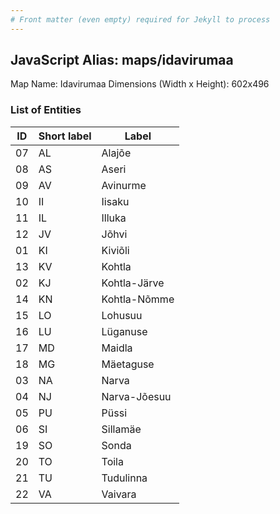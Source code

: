 ```yaml
---
# Front matter (even empty) required for Jekyll to process
---
```


## JavaScript Alias: maps/idavirumaa

Map Name: Idavirumaa
Dimensions (Width x Height): 602x496





### List of Entities

ID | Short label | Label
---|---|---|
07|AL|Alajõe
08|AS|Aseri
09|AV|Avinurme
10|II|Iisaku
11|IL|Illuka
12|JV|Jõhvi
01|KI|Kiviõli
13|KV|Kohtla
02|KJ|Kohtla-Järve
14|KN|Kohtla-Nõmme
15|LO|Lohusuu
16|LU|Lüganuse
17|MD|Maidla
18|MG|Mäetaguse
03|NA|Narva
04|NJ|Narva-Jõesuu
05|PU|Püssi
06|SI|Sillamäe
19|SO|Sonda
20|TO|Toila
21|TU|Tudulinna
22|VA|Vaivara

